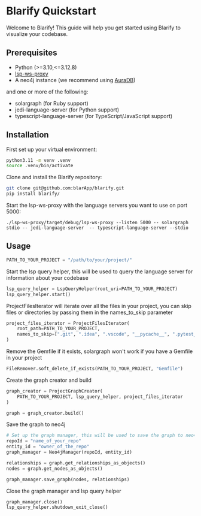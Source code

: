 # Blarify Quickstart

Welcome to Blarify! This guide will help you get started using Blarify to visualize your codebase.

## Prerequisites

- Python (>=3.10,<=3.12.8)
- [lsp-ws-proxy](https://github.com/qualified/lsp-ws-proxy)
- A neo4j instance (we recommend using [AuraDB](https://neo4j.com/product/auradb/))

and one or more of the following:

- solargraph (for Ruby support)
- jedi-language-server (for Python support)
- typescript-language-server (for TypeScript/JavaScript support)

## Installation

First set up your virtual environment:
```bash
python3.11 -m venv .venv
source .venv/bin/activate
```

Clone and install the Blarify repository:
```bash
git clone git@github.com:blarApp/blarify.git
pip install blarify/
```

Start the lsp-ws-proxy with the language servers you want to use on port 5000:
```
./lsp-ws-proxy/target/debug/lsp-ws-proxy --listen 5000 -- solargraph stdio -- jedi-language-server  -- typescript-language-server --stdio
```

## Usage

```python
PATH_TO_YOUR_PROJECT = "/path/to/your/project/"
```

Start the lsp query helper, this will be used to query the language server for information about your codebase

```python
lsp_query_helper = LspQueryHelper(root_uri=PATH_TO_YOUR_PROJECT)
lsp_query_helper.start()
```



ProjectFilesIterator will iterate over all the files in your project, you can skip files or directories by passing them in the names_to_skip parameter
```python
project_files_iterator = ProjectFilesIterator(
    root_path=PATH_TO_YOUR_PROJECT,
    names_to_skip=[".git", ".idea", ".vscode", "__pycache__", ".pytest_cache"],
)
```

Remove the Gemfile if it exists, solargraph won't work if you have a Gemfile in your project

```python
FileRemover.soft_delete_if_exists(PATH_TO_YOUR_PROJECT, "Gemfile")
```



Create the graph creator and build
```python
graph_creator = ProjectGraphCreator(
    PATH_TO_YOUR_PROJECT, lsp_query_helper, project_files_iterator
)

graph = graph_creator.build()
```


Save the graph to neo4j
```python
# Set up the graph manager, this will be used to save the graph to neo4j
repoId = "name_of_your_repo"
entity_id = "owner_of_the_repo"
graph_manager = Neo4jManager(repoId, entity_id)

relationships = graph.get_relationships_as_objects()
nodes = graph.get_nodes_as_objects()

graph_manager.save_graph(nodes, relationships)
```

Close the graph manager and lsp query helper
```python
graph_manager.close()
lsp_query_helper.shutdown_exit_close()
```



